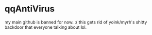 # qqAntiVirus
my main github is banned for now. :( this gets rid of yoink/myrh's shitty backdoor that everyone talking about lol.
